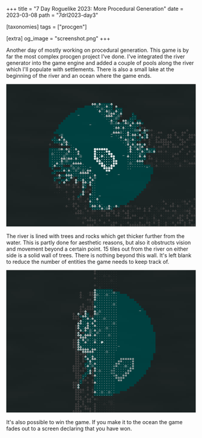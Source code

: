 +++
title = "7 Day Roguelike 2023: More Procedural Generation"
date = 2023-03-08
path = "7drl2023-day3"

[taxonomies]
tags = ["procgen"]

[extra]
og_image = "screenshot.png"
+++

Another day of mostly working on procedural generation. This game is by far the
most complex procgen project I've done. I've integrated the river generator into
the game engine and added a couple of pools along the river which I'll populate
with settlements. There is also a small lake at the beginning of the river and
an ocean where the game ends.

![Screenshot showing the boat in a river lined with rocks and trees](screenshot.png)

<!-- more -->

The river is lined with trees and rocks which get thicker further from the
water. This is partly done for aesthetic reasons, but also it obstructs vision
and movement beyond a certain point. 15 tiles out from the river on either side
is a solid wall of trees. There is nothing beyond this wall. It's left blank to
reduce the number of entities the game needs to keep track of.

![Screenshot showing the boat parked on the beach of the ocean](beach.png)

It's also possible to win the game. If you make it to the ocean the game fades
out to a screen declaring that you have won.
